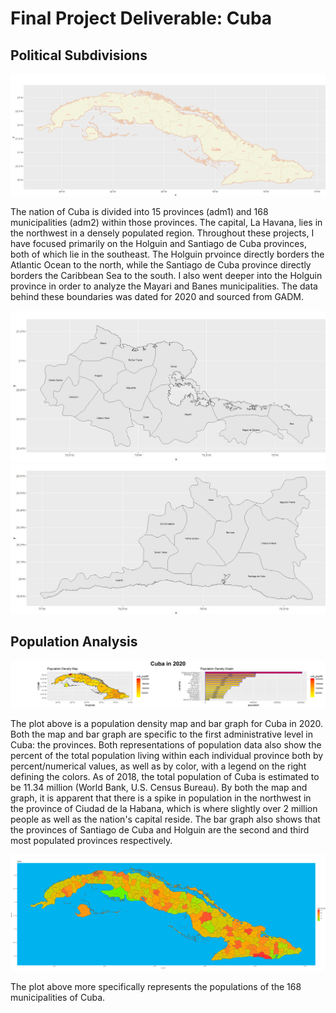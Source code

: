 # Final Project Deliverable: Cuba

## Political Subdivisions

![](Cuba_Plotf.png)


The nation of Cuba is divided into 15 provinces (adm1) and 168 municipalities (adm2) within those provinces. The capital, La Havana, lies in the northwest in a densely populated region. Throughout these projects, I have focused primarily on the Holguin and Santiago de Cuba provinces, both of which lie in the southeast. The Holguin prvoince directly borders the Atlantic Ocean to the north, while the Santiago de Cuba province directly borders the Caribbean Sea to the south. I also went deeper into the Holguin province in order to analyze the Mayari and Banes municipalities. The data behind these boundaries was dated for 2020 and sourced from GADM. 

![](Rplot18.jpg)
![](Rplot24.jpg)

## Population Analysis

![](Cuba.png)

The plot above is a population density map and bar graph for Cuba in 2020. Both the map and bar graph are specific to the first administrative level in Cuba: the provinces. Both representations of population data also show the percent of the total population living within each individual province both by percent/numerical values, as well as by color, with a legend on the right defining the colors. As of 2018, the total population of Cuba is estimated to be 11.34 million (World Bank, U.S. Census Bureau). By both the map and graph, it is apparent that there is a spike in population in the northwest in the province of Ciudad de la Habana, which is where slightly over 2 million people as well as the nation's capital reside. The bar graph also shows that the provinces of Santiago de Cuba and Holguin are the second and third most populated provinces respectively. 

![](Cuba_Correctedf.png)

The plot above more specifically represents the populations of the 168 municipalities of Cuba. 
























